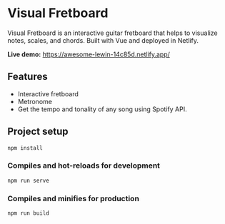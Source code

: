 # Visual Fretboard

Visual Fretboard is an interactive guitar fretboard that helps to visualize notes, scales, and chords. Built with Vue and deployed in Netlify.

**Live demo:** https://awesome-lewin-14c85d.netlify.app/

## Features

* Interactive fretboard
* Metronome
* Get the tempo and tonality of any song using Spotify API.

## Project setup
```
npm install
```

### Compiles and hot-reloads for development
```
npm run serve
```

### Compiles and minifies for production
```
npm run build
```
